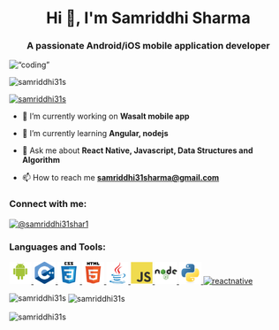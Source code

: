 <h1 align="center">Hi 👋, I'm Samriddhi Sharma</h1>
<h3 align="center">A passionate Android/iOS mobile application developer</h3>
<img align=“right” alt=“coding” width=“400” src=“https://dribbble.com/shots/15215756-Coding-Animation-Concept/attachments/6961320?mode=media”>

<p align="left"> <img src="https://komarev.com/ghpvc/?username=samriddhi31s&label=Profile%20views&color=0e75b6&style=flat" alt="samriddhi31s" /> </p>

<p align="left"> <a href="https://github.com/ryo-ma/github-profile-trophy"><img src="https://github-profile-trophy.vercel.app/?username=samriddhi31s" alt="samriddhi31s" /></a> </p>

- 🔭 I’m currently working on **Wasalt mobile app**

- 🌱 I’m currently learning **Angular, nodejs**

- 💬 Ask me about **React Native, Javascript, Data Structures and Algorithm**

- 📫 How to reach me **samriddhi31sharma@gmail.com**

<h3 align="left">Connect with me:</h3>
<p align="left">
<a href="https://www.hackerrank.com/@samriddhi31shar1" target="blank"><img align="center" src="https://raw.githubusercontent.com/rahuldkjain/github-profile-readme-generator/master/src/images/icons/Social/hackerrank.svg" alt="@samriddhi31shar1" height="30" width="40" /></a>
</p>

<h3 align="left">Languages and Tools:</h3>
<p align="left"> <a href="https://developer.android.com" target="_blank" rel="noreferrer"> <img src="https://raw.githubusercontent.com/devicons/devicon/master/icons/android/android-original-wordmark.svg" alt="android" width="40" height="40"/> </a> <a href="https://www.w3schools.com/cpp/" target="_blank" rel="noreferrer"> <img src="https://raw.githubusercontent.com/devicons/devicon/master/icons/cplusplus/cplusplus-original.svg" alt="cplusplus" width="40" height="40"/> </a> <a href="https://www.w3schools.com/css/" target="_blank" rel="noreferrer"> <img src="https://raw.githubusercontent.com/devicons/devicon/master/icons/css3/css3-original-wordmark.svg" alt="css3" width="40" height="40"/> </a> <a href="https://www.w3.org/html/" target="_blank" rel="noreferrer"> <img src="https://raw.githubusercontent.com/devicons/devicon/master/icons/html5/html5-original-wordmark.svg" alt="html5" width="40" height="40"/> </a> <a href="https://www.java.com" target="_blank" rel="noreferrer"> <img src="https://raw.githubusercontent.com/devicons/devicon/master/icons/java/java-original.svg" alt="java" width="40" height="40"/> </a> <a href="https://developer.mozilla.org/en-US/docs/Web/JavaScript" target="_blank" rel="noreferrer"> <img src="https://raw.githubusercontent.com/devicons/devicon/master/icons/javascript/javascript-original.svg" alt="javascript" width="40" height="40"/> </a> <a href="https://nodejs.org" target="_blank" rel="noreferrer"> <img src="https://raw.githubusercontent.com/devicons/devicon/master/icons/nodejs/nodejs-original-wordmark.svg" alt="nodejs" width="40" height="40"/> </a> <a href="https://www.python.org" target="_blank" rel="noreferrer"> <img src="https://raw.githubusercontent.com/devicons/devicon/master/icons/python/python-original.svg" alt="python" width="40" height="40"/> </a> <a href="https://reactnative.dev/" target="_blank" rel="noreferrer"> <img src="https://reactnative.dev/img/header_logo.svg" alt="reactnative" width="40" height="40"/> </a> </p>

<p><img align="left" src="https://github-readme-stats.vercel.app/api/top-langs?username=samriddhi31s&show_icons=true&locale=en&layout=compact" alt="samriddhi31s" /></p>

<p>&nbsp;<img align="center" src="https://github-readme-stats.vercel.app/api?username=samriddhi31s&show_icons=true&locale=en" alt="samriddhi31s" /></p>

<p><img align="center" src="https://github-readme-streak-stats.herokuapp.com/?user=samriddhi31s&" alt="samriddhi31s" /></p>
